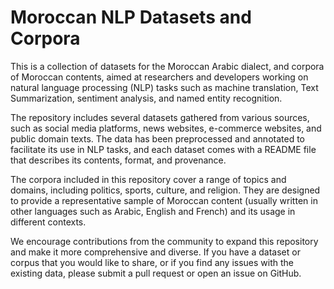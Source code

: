 # Moroccan NLP Datasets and Corpora

This is a collection of datasets for the Moroccan Arabic dialect, and corpora of Moroccan contents, aimed at researchers and developers working on natural language processing (NLP) tasks such as machine translation, Text Summarization, sentiment analysis, and named entity recognition.

The repository includes several datasets gathered from various sources, such as social media platforms, news websites, e-commerce websites, and public domain texts. The data has been preprocessed and annotated to facilitate its use in NLP tasks, and each dataset comes with a README file that describes its contents, format, and provenance.

The corpora included in this repository cover a range of topics and domains, including politics, sports, culture, and religion. They are designed to provide a representative sample of Moroccan content (usually written in other languages such as Arabic, English and French) and its usage in different contexts.

We encourage contributions from the community to expand this repository and make it more comprehensive and diverse. If you have a dataset or corpus that you would like to share, or if you find any issues with the existing data, please submit a pull request or open an issue on GitHub.

